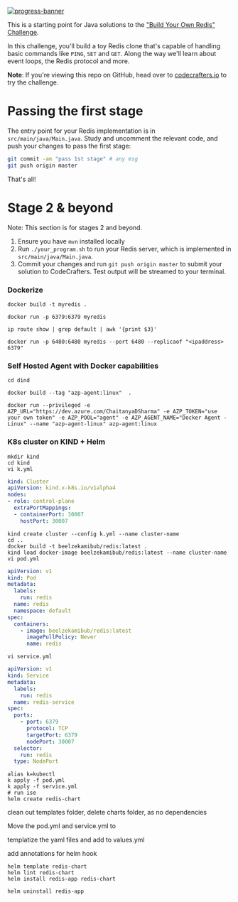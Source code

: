 [![progress-banner](https://backend.codecrafters.io/progress/redis/b7dbc9e6-45a6-4033-97e0-c93c0a469df9)](https://app.codecrafters.io/users/codecrafters-bot?r=2qF)

This is a starting point for Java solutions to the
["Build Your Own Redis" Challenge](https://codecrafters.io/challenges/redis).

In this challenge, you'll build a toy Redis clone that's capable of handling
basic commands like `PING`, `SET` and `GET`. Along the way we'll learn about
event loops, the Redis protocol and more.

**Note**: If you're viewing this repo on GitHub, head over to
[codecrafters.io](https://codecrafters.io) to try the challenge.

# Passing the first stage

The entry point for your Redis implementation is in `src/main/java/Main.java`.
Study and uncomment the relevant code, and push your changes to pass the first
stage:

```sh
git commit -am "pass 1st stage" # any msg
git push origin master
```

That's all!

# Stage 2 & beyond

Note: This section is for stages 2 and beyond.

1. Ensure you have `mvn` installed locally
1. Run `./your_program.sh` to run your Redis server, which is implemented in
   `src/main/java/Main.java`.
1. Commit your changes and run `git push origin master` to submit your solution
   to CodeCrafters. Test output will be streamed to your terminal.

### Dockerize

```shell
docker build -t myredis .

docker run -p 6379:6379 myredis

ip route show | grep default | awk '{print $3}'

docker run -p 6480:6480 myredis --port 6480 --replicaof "<ipaddress> 6379"
```

### Self Hosted Agent with Docker capabilities

```shell
cd dind

docker build --tag "azp-agent:linux"  .

docker run --privileged -e AZP_URL="https://dev.azure.com/ChaitanyaDSharma" -e AZP_TOKEN="use your own token" -e AZP_POOL="agent" -e AZP_AGENT_NAME="Docker Agent - Linux" --name "azp-agent-linux" azp-agent:linux
```

### K8s cluster on KIND + Helm

```shell
mkdir kind
cd kind
vi k.yml
```
```yml
kind: Cluster
apiVersion: kind.x-k8s.io/v1alpha4
nodes:
- role: control-plane
  extraPortMappings:
  - containerPort: 30007
    hostPort: 30007
```
```shell
kind create cluster --config k.yml --name cluster-name
cd ..
docker build -t beelzekamibub/redis:latest .
kind load docker-image beelzekamibub/redis:latest --name cluster-name
vi pod.yml
```
```yml
apiVersion: v1
kind: Pod
metadata:
  labels:
    run: redis
  name: redis
  namespace: default
spec:
  containers:
    - image: beelzekamibub/redis:latest
      imagePullPolicy: Never
      name: redis
```
```shell
vi service.yml
```
```yml
apiVersion: v1
kind: Service
metadata:
  labels:
    run: redis
  name: redis-service
spec:
  ports:
    - port: 6379
      protocol: TCP
      targetPort: 6379
      nodePort: 30007
  selector:
    run: redis
  type: NodePort
```
```shell
alias k=kubectl
k apply -f pod.yml
k apply -f service.yml
# run ise
helm create redis-chart
```

clean out templates folder, delete charts folder, as no dependencies

Move the pod.yml and service.yml to 

templatize the yaml files and add to values.yml

add annotations for helm hook

```shell
helm template redis-chart
helm lint redis-chart
helm install redis-app redis-chart

helm uninstall redis-app
```